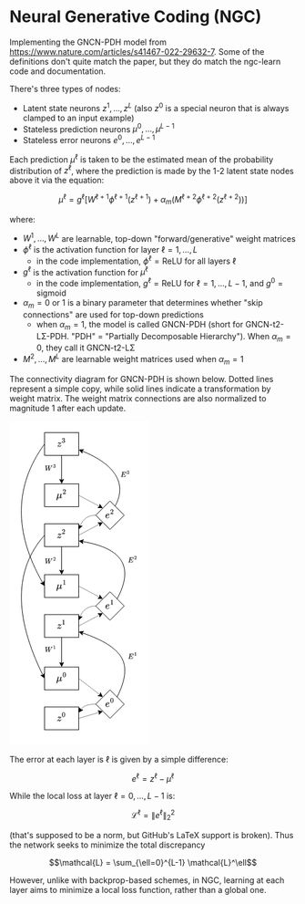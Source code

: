 # Neural Generative Coding (NGC)

Implementing the GNCN-PDH model from https://www.nature.com/articles/s41467-022-29632-7. Some of the definitions don't quite match the paper, but they do match the ngc-learn code and documentation.

There's three types of nodes:

 - Latent state neurons $z^1, \ldots, z^L$ (also $z^0$ is a special neuron that is always clamped to an input example)
 - Stateless prediction neurons $\mu^0, \ldots, \mu^{L-1}$
 - Stateless error neurons $e^0, \ldots, e^{L-1}$

Each prediction $\mu^\ell$ is taken to be the estimated mean of the probability distribution of $z^\ell$, where the prediction is made by the 1-2 latent state nodes above it via the equation:

$$\mu^\ell = g^\ell[W^{\ell+1} \phi^{\ell+1}(z^{\ell+1}) + \alpha_m (M^{\ell+2} \phi^{\ell+2}(z^{\ell+2}))]$$

where:

 - $W^1, \ldots, W^L$ are learnable, top-down "forward/generative" weight matrices
 - $\phi^\ell$ is the activation function for layer $\ell = 1, \ldots, L$
    - in the code implementation, $\phi^\ell = \text{ReLU}$ for all layers $\ell$
 - $g^\ell$ is the activation function for $\mu^\ell$
    - in the code implementation, $g^\ell = \text{ReLU}$ for $\ell = 1, \ldots, L-1$, and $g^0 = \text{sigmoid}$
 - $\alpha_m = 0 \text{ or } 1$ is a binary parameter that determines whether "skip connections" are used for top-down predictions
    - when $\alpha_m = 1$, the model is called GNCN-PDH (short for GNCN-t2-LΣ-PDH. "PDH" = "Partially Decomposable Hierarchy"). When $\alpha_m = 0$, they call it GNCN-t2-LΣ
 - $M^2, \ldots, M^L$ are learnable weight matrices used when $\alpha_m = 1$

The connectivity diagram for GNCN-PDH is shown below. Dotted lines represent a simple copy, while solid lines indicate a transformation by weight matrix. The weight matrix connections are also normalized to magnitude 1 after each update.

![GNCN-PDH connectivity diagram.](./GNCN-PDH.png)

The error at each layer is $\ell$ is given by a simple difference:

$$e^\ell = z^\ell - \mu^\ell$$

While the local loss at layer $\ell = 0, \ldots, L-1$ is:

$$\mathcal{L}^\ell = \| e^\ell \|_2^2$$

(that's supposed to be a norm, but GitHub's LaTeX support is broken). Thus the network seeks to minimize the total discrepancy

$$\mathcal{L} = \sum_{\ell=0}^{L-1} \mathcal{L}^\ell$$

However, unlike with backprop-based schemes, in NGC, learning at each layer aims to minimize a local loss function, rather than a global one.
